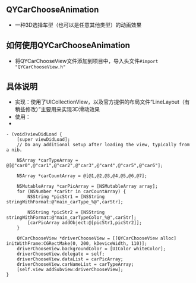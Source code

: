 ## QYCarChooseAnimation
* 一种3D选择车型（也可以是任意其他类型）的动画效果

## 如何使用QYCarChooseAnimation
* 将QYCarChooseView文件添加到项目中，导入头文件`#import "QYCarChooseView.h"`

## 具体说明
* 实现：使用了UICollectionView，以及官方提供的布局文件“LineLayout（有稍些修改）”主要用来实现3D滑动效果
* 使用：
* 
```objc
- (void)viewDidLoad {
    [super viewDidLoad];
    // Do any additional setup after loading the view, typically from a nib.
    
    NSArray *carTypeArray = @[@"car0",@"car1",@"car2",@"car3",@"car4",@"car5",@"car6"];
    
    NSArray *carCountArray = @[@1,@2,@3,@4,@5,@6,@7];
    
    NSMutableArray *carPicArray = [NSMutableArray array];
    for (NSNumber *carStr in carCountArray) {
        NSString *picStr1 = [NSString  stringWithFormat:@"main_carType_%@",carStr];
        
        NSString *picStr2 = [NSString  stringWithFormat:@"main_carTypeColor_%@",carStr];
        [carPicArray addObject:@[picStr1,picStr2]];
    }
    
    QYCarChooseView *driverChooseView = [[QYCarChooseView alloc] initWithFrame:CGRectMake(0, 200, kDeviceWidth, 110)];
    driverChooseView.backgroundColor = [UIColor whiteColor];
    driverChooseView.delegate = self;
    driverChooseView.dataList = carPicArray;
    driverChooseView.carNameList = carTypeArray;
    [self.view addSubview:driverChooseView];
}
```